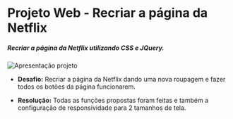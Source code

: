 # Projeto Web - Recriar a página da Netflix

##### Recriar a página da Netflix utilizando CSS e JQuery.

![Apresentação projeto](https://github.com/thamiresrsamorim/Recriando-Netflix/blob/main/img/NETFLIX%20CLONE.gif?raw=true)

- **Desafio:** Recriar a página da Netflix dando uma nova roupagem e fazer todos os botões da página funcionarem.

- **Resolução:** Todas as funções propostas foram feitas e também a configuração de responsividade para 2 tamanhos de tela.